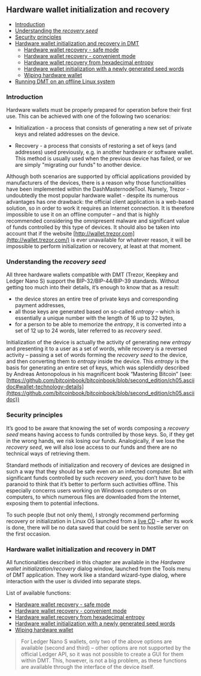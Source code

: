 ## Hardware wallet initialization and recovery

 * [Introduction](#Introduction)  
 * [Understanding the *recovery seed*](#understanding-the-recovery-seed)  
 * [Security principles](#security-principles)  
 * [Hardware wallet initialization and recovery in DMT](#hardware-wallet-initialization-and-recovery-in-dmt)  
    * [Hardware wallet recovery - safe mode](hw-initr-safe-mode.md)  
    * [Hardware wallet recovery - convenient mode](hw-initr-conv-mode.md)  
    * [Hardware wallet recovery from hexadecimal entropy](hw-initr-entropy-mode.md)  
    * [Hardware wallet initialization with a newly generated seed words](hw-initr-new-seed.md)  
    * [Wiping hardware wallet](hw-initr-wipe.md)
 * [Running DMT on an offline Linux system](hw-initr-live-cd-linux.md)

### Introduction

Hardware wallets must be properly prepared for operation before their first use. This can be achieved with one of the following two scenarios:

- Initialization - a process that consists of generating a new set of private keys and related addresses on the device.

- Recovery - a process that consists of restoring a set of keys (and addresses) used previously, e.g. in another hardware or software wallet. This method is usually used when the previous device has failed, or we are simply "migrating our funds" to another device.


Although both scenarios are supported by official applications provided by manufacturers of the devices, there is a reason why those functionalities have been implemented within the DashMasternodeTool. Namely, Trezor - undoubtedly the most popular hardware wallet - despite its numerous advantages has one drawback: the official client application is a web-based solution, so in order to work it requires an Internet connection. It is therefore impossible to use it on an offline computer – and that is highly recommended considering the omnipresent malware and significant value of funds controlled by this type of devices. It should also be taken into account that if the website [http://wallet.trezor.com](http://wallet.trezor.com/) is ever unavailable for whatever reason, it will be impossible to perform initialization or recovery, at least at that moment.

### Understanding the *recovery seed*

All three hardware wallets compatible with DMT (Trezor, Keepkey and Ledger Nano S) support the BIP-32/BIP-44/BIP-39 standards. Without getting too much into their details, it’s enough to know that as a result:

- the device stores an entire tree of private keys and corresponding payment addresses,
- all those keys are generated based on so-called *entropy* – which is essentially a unique number with the length of 16 up to 32 bytes,
- for a person to be able to memorize the *entropy*, it is converted into a set of 12 up to 24 words, later referred to as *recovery seed*. 

Initialization of the device is actually the activity of generating new *entropy* and presenting it to a user as a set of words, while recovery is a reversed activity – passing a set of words forming the *recovery seed* to the device, and then converting them to *entropy* inside the device. This *entropy* is the basis for generating an entire set of keys, which was splendidly described by Andreas Antonopolous in his magnificent book “Mastering Bitcoin” (see: [https://github.com/bitcoinbook/bitcoinbook/blob/second_edition/ch05.asciidoc#wallet-technology-details](https://github.com/bitcoinbook/bitcoinbook/blob/second_edition/ch05.asciidoc))

### Security principles

It’s good to be aware that knowing the set of words composing a *recovery seed* means having access to funds controlled by those keys. So, if they get in the wrong hands, we risk losing our funds. Analogically, if we lose the *recovery seed*, we will also lose access to our funds and there are no technical ways of retrieving them.

Standard methods of initialization and recovery of devices are designed in such a way that they should be safe even on an infected computer. But with significant funds controlled by such *recovery seed*, you don’t have to be paranoid to think that it’s better to perform such activities offline. This especially concerns users working on Windows computers or on computers, to which numerous files are downloaded from the Internet, exposing them to potential infections.

To such people (but not only them), I strongly recommend performing recovery or initialization in Linux OS launched from a [live CD](hw-initr-live-cd-linux.md) – after its work is done, there will be no data saved that could be sent to hostile server on the first occasion.

### Hardware wallet initialization and recovery in DMT

All functionalities described in this chapter are available in the *Hardware wallet initialization/recovery* dialog window, launched from the Tools menu of DMT application. They work like a standard wizard-type dialog, where interaction with the user is divided into separate steps.  

List of available functions:

- [Hardware wallet recovery - safe mode](hw-initr-safe-mode.md)
- [Hardware wallet recovery - convenient mode](hw-initr-conv-mode.md)
- [Hardware wallet recovery from hexadecimal entropy](hw-initr-entropy-mode.md)
- [Hardware wallet initialization with a newly generated seed words](hw-initr-new-seed.md)
- [Wiping hardware wallet](hw-initr-wipe.md)

> For Ledger Nano S wallets, only two of the above options are available (second and third) – other options are not supported by the official Ledger API, so it was not possible to create a GUI for them within DMT. This, however, is not a big problem, as these functions are available through the interface of the device itself. 

